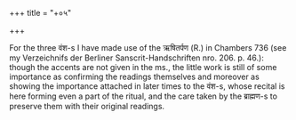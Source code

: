 +++
title = "+०५"

+++

For the three वंश-s I have made use of the ऋषितर्पण (R.) in Chambers 736 (see my Verzeichnifs der Berliner Sanscrit-Handschriften nro. 206. p. 46.): though the accents are not given in the ms., the little work is still of some importance as confirming the readings themselves and moreover as showing the importance attached in later times to the वंश-s, whose recital is here forming even a part of the ritual, and the care taken by the ब्राह्मण-s to preserve them with their original readings.